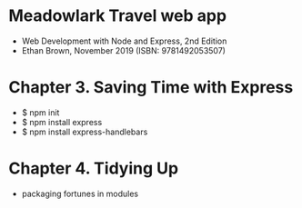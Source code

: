 # Meadowlark Travel web app
* Web Development with Node and Express, 2nd Edition
* Ethan Brown, November 2019 (ISBN: 9781492053507)
# Chapter 3. Saving Time with Express
* $ npm init
* $ npm install express
* $ npm install express-handlebars
# Chapter 4. Tidying Up
* packaging fortunes in modules